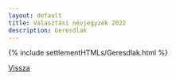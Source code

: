 ```yaml
---
layout: default
title: Választási névjegyzék 2022
description: Geresdlak
---
```


{% include settlementHTMLs/Geresdlak.html %}

[Vissza](../)